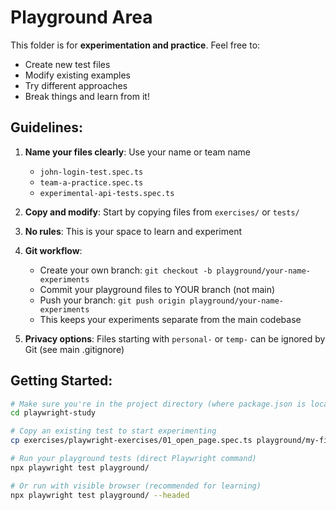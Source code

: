 # Playground Area

This folder is for **experimentation and practice**. Feel free to:

- Create new test files
- Modify existing examples
- Try different approaches
- Break things and learn from it!

## Guidelines:

1. **Name your files clearly**: Use your name or team name
   - `john-login-test.spec.ts`
   - `team-a-practice.spec.ts`
   - `experimental-api-tests.spec.ts`

2. **Copy and modify**: Start by copying files from `exercises/` or `tests/`

3. **No rules**: This is your space to learn and experiment

4. **Git workflow**: 
   - Create your own branch: `git checkout -b playground/your-name-experiments`
   - Commit your playground files to YOUR branch (not main)
   - Push your branch: `git push origin playground/your-name-experiments`
   - This keeps your experiments separate from the main codebase

5. **Privacy options**: Files starting with `personal-` or `temp-` can be ignored by Git (see main .gitignore)

## Getting Started:

```bash
# Make sure you're in the project directory (where package.json is located)
cd playwright-study

# Copy an existing test to start experimenting
cp exercises/playwright-exercises/01_open_page.spec.ts playground/my-first-experiment.spec.ts

# Run your playground tests (direct Playwright command)
npx playwright test playground/

# Or run with visible browser (recommended for learning)
npx playwright test playground/ --headed

```

